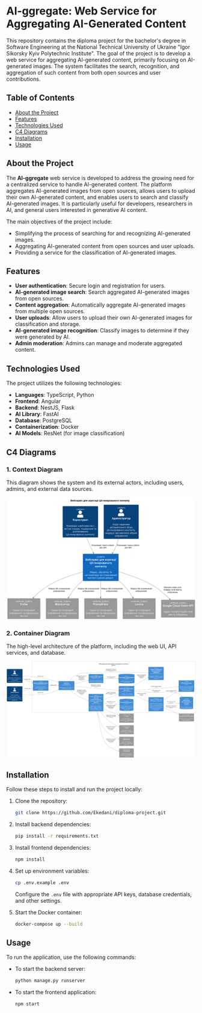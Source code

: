 # AI-ggregate: Web Service for Aggregating AI-Generated Content

This repository contains the diploma project for the bachelor's degree in Software Engineering at the National Technical University of Ukraine "Igor Sikorsky Kyiv Polytechnic Institute". The goal of the project is to develop a web service for aggregating AI-generated content, primarily focusing on AI-generated images. The system facilitates the search, recognition, and aggregation of such content from both open sources and user contributions.

## Table of Contents
- [About the Project](#about-the-project)
- [Features](#features)
- [Technologies Used](#technologies-used)
- [C4 Diagrams](#c4-diagrams)
- [Installation](#installation)
- [Usage](#usage)

## About the Project
The **AI-ggregate** web service is developed to address the growing need for a centralized service to handle AI-generated content. The platform aggregates AI-generated images from open sources, allows users to upload their own AI-generated content, and enables users to search and classify AI-generated images. It is particularly useful for developers, researchers in AI, and general users interested in generative AI content.

The main objectives of the project include:
- Simplifying the process of searching for and recognizing AI-generated images.
- Aggregating AI-generated content from open sources and user uploads.
- Providing a service for the classification of AI-generated images.

## Features
- **User authentication**: Secure login and registration for users.
- **AI-generated image search**: Search aggregated AI-generated images from open sources.
- **Content aggregation**: Automatically aggregate AI-generated images from multiple open sources.
- **User uploads**: Allow users to upload their own AI-generated images for classification and storage.
- **AI-generated image recognition**: Classify images to determine if they were generated by AI.
- **Admin moderation**: Admins can manage and moderate aggregated content.

## Technologies Used
The project utilizes the following technologies:
- **Languages**: TypeScript, Python
- **Frontend**: Angular
- **Backend**: NestJS, Flask
- **AI Library**: FastAI
- **Database**: PostgreSQL
- **Containerization**: Docker
- **AI Models**: ResNet (for image classification)

## C4 Diagrams

### 1. Context Diagram
This diagram shows the system and its external actors, including users, admins, and external data sources.

![Context Diagram](./docs/context-diagram.png)

### 2. Container Diagram
The high-level architecture of the platform, including the web UI, API services, and database.

![Container Diagram](./docs/container-diagram.png)


## Installation

Follow these steps to install and run the project locally:

1. Clone the repository:
   ```bash
   git clone https://github.com/Ekedani/diploma-project.git
   ```
2. Install backend dependencies:
   ```bash
   pip install -r requirements.txt
   ```
3. Install frontend dependencies:
   ```bash
   npm install
   ```
4. Set up environment variables:
   ```bash
   cp .env.example .env
   ```
   Configure the `.env` file with appropriate API keys, database credentials, and other settings.

5. Start the Docker container:
   ```bash
   docker-compose up --build
   ```

## Usage

To run the application, use the following commands:

- To start the backend server:
   ```bash
   python manage.py runserver
   ```

- To start the frontend application:
   ```bash
   npm start
   ```
